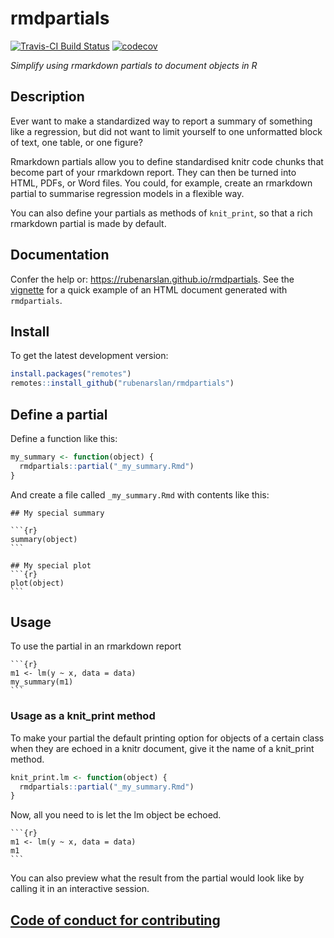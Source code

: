 
<!-- README.md is generated from README.Rmd. Please edit that file -->

# rmdpartials

[![Travis-CI Build
Status](https://travis-ci.org/rubenarslan/rmdpartials.svg?branch=master)](https://travis-ci.org/rubenarslan/rmdpartials)
[![codecov](https://codecov.io/gh/rubenarslan/rmdpartials/branch/master/graph/badge.svg)](https://codecov.io/gh/rubenarslan/rmdpartials)

*Simplify using rmarkdown partials to document objects in R*

## Description

Ever want to make a standardized way to report a summary of something
like a regression, but did not want to limit yourself to one unformatted
block of text, one table, or one figure?

Rmarkdown partials allow you to define standardised knitr code chunks
that become part of your rmarkdown report. They can then be turned into
HTML, PDFs, or Word files. You could, for example, create an rmarkdown
partial to summarise regression models in a flexible way.

You can also define your partials as methods of `knit_print`, so that a
rich rmarkdown partial is made by default.

## Documentation

Confer the help or: <https://rubenarslan.github.io/rmdpartials>. See the
[vignette](https://rubenarslan.github.io/rmdpartials/articles/rmdpartials.html)
for a quick example of an HTML document generated with `rmdpartials`.

## Install

To get the latest development version:

``` r
install.packages("remotes")
remotes::install_github("rubenarslan/rmdpartials")
```

## Define a partial

Define a function like this:

``` r
my_summary <- function(object) {
  rmdpartials::partial("_my_summary.Rmd")
}
```

And create a file called `_my_summary.Rmd` with contents like this:

    ## My special summary
    
    ```{r}
    summary(object)
    ```
    
    ## My special plot
    ```{r}
    plot(object)
    ```

## Usage

To use the partial in an rmarkdown report

    ```{r}
    m1 <- lm(y ~ x, data = data)
    my_summary(m1)
    ```

### Usage as a knit\_print method

To make your partial the default printing option for objects of a
certain class when they are echoed in a knitr document, give it the name
of a knit\_print method.

``` r
knit_print.lm <- function(object) {
  rmdpartials::partial("_my_summary.Rmd")
}
```

Now, all you need to is let the lm object be echoed.

    ```{r}
    m1 <- lm(y ~ x, data = data)
    m1
    ```

You can also preview what the result from the partial would look like by
calling it in an interactive session.

## [Code of conduct for contributing](CONDUCT.md)
